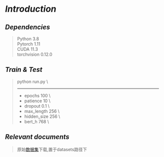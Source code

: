 # ***Introduction***

## *Dependencies*  
>Python 3.8  
>Pytorch 1.11  
>CUDA 11.3  
>torchvision 0.12.0
## *Train & Test*
>python run.py \  
>***
>- epochs 100 \  
>- patience 10 \  
>- dropout 0.1 \  
>- max_length 256 \  
>- hidden_size 256 \  
>- bert_h 768 \
## *Relevant documents*
>原始[数据集](https://github.com/HITSZ-HLT/ToSarcasm/tree/main)下载,置于datasets路径下









